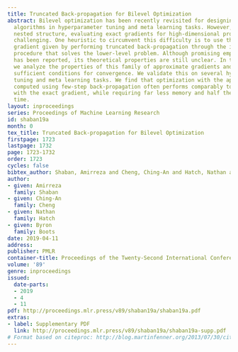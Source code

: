 ```yaml
---
title: Truncated Back-propagation for Bilevel Optimization
abstract: Bilevel optimization has been recently revisited for designing and analyzing
  algorithms in hyperparameter tuning and meta learning tasks. However, due to its
  nested structure, evaluating exact gradients for high-dimensional problems is computationally
  challenging. One heuristic to circumvent this difficulty is to use the approximate
  gradient given by performing truncated back-propagation through the iterative optimization
  procedure that solves the lower-level problem. Although promising empirical performance
  has been reported, its theoretical properties are still unclear. In this paper,
  we analyze the properties of this family of approximate gradients and establish
  sufficient conditions for convergence. We validate this on several hyperparameter
  tuning and meta learning tasks. We find that optimization with the approximate gradient
  computed using few-step back-propagation often performs comparably to optimization
  with the exact gradient, while requiring far less memory and half the computation
  time.
layout: inproceedings
series: Proceedings of Machine Learning Research
id: shaban19a
month: 0
tex_title: Truncated Back-propagation for Bilevel Optimization
firstpage: 1723
lastpage: 1732
page: 1723-1732
order: 1723
cycles: false
bibtex_author: Shaban, Amirreza and Cheng, Ching-An and Hatch, Nathan and Boots, Byron
author:
- given: Amirreza
  family: Shaban
- given: Ching-An
  family: Cheng
- given: Nathan
  family: Hatch
- given: Byron
  family: Boots
date: 2019-04-11
address: 
publisher: PMLR
container-title: Proceedings of the Twenty-Second International Conference on Artificial Intelligence and Statistics
volume: '89'
genre: inproceedings
issued:
  date-parts:
  - 2019
  - 4
  - 11
pdf: http://proceedings.mlr.press/v89/shaban19a/shaban19a.pdf
extras:
- label: Supplementary PDF
  link: http://proceedings.mlr.press/v89/shaban19a/shaban19a-supp.pdf
# Format based on citeproc: http://blog.martinfenner.org/2013/07/30/citeproc-yaml-for-bibliographies/
---
```

